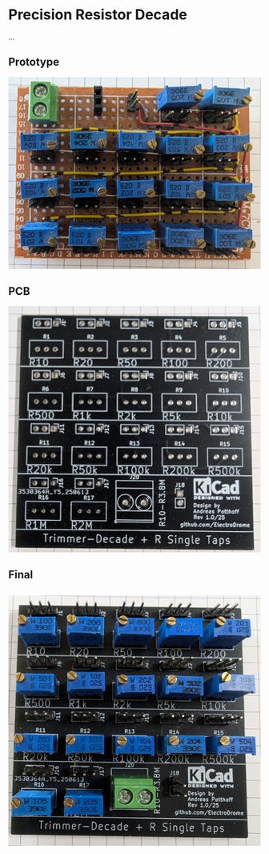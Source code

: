 # Precision Resistor Decade

...


## Prototype

![decade-1](img/decade1_prototype.jpg)

## PCB

![decade-1](img/decade1_pcb.jpg)

## Final

![decade-1](img/decade1_final.jpg)
---
